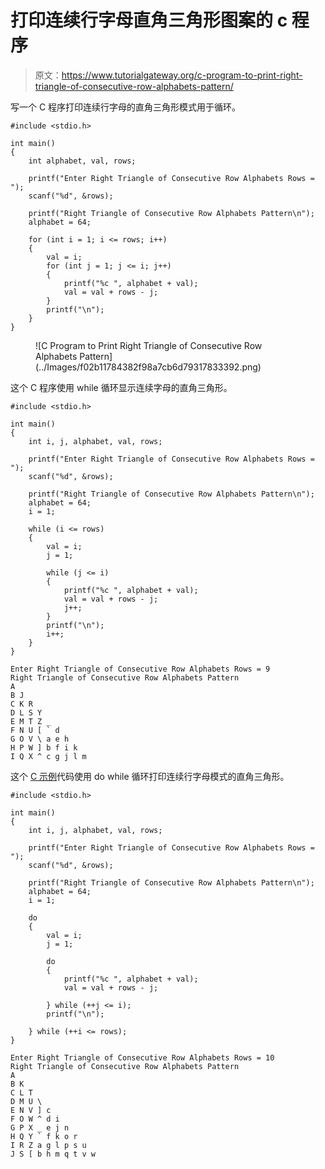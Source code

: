 # 打印连续行字母直角三角形图案的 c 程序

> 原文：<https://www.tutorialgateway.org/c-program-to-print-right-triangle-of-consecutive-row-alphabets-pattern/>

写一个 C 程序打印连续行字母的直角三角形模式用于循环。

```
#include <stdio.h>

int main()
{
	int alphabet, val, rows;

	printf("Enter Right Triangle of Consecutive Row Alphabets Rows = ");
	scanf("%d", &rows);

	printf("Right Triangle of Consecutive Row Alphabets Pattern\n");
	alphabet = 64;

	for (int i = 1; i <= rows; i++)
	{
		val = i;
		for (int j = 1; j <= i; j++)
		{
			printf("%c ", alphabet + val);
			val = val + rows - j;
		}
		printf("\n");
	}
}
```

<figure class="wp-block-image size-large">![C Program to Print Right Triangle of Consecutive Row Alphabets Pattern](../Images/f02b11784382f98a7cb6d79317833392.png)</figure>

这个 C 程序使用 while 循环显示连续字母的直角三角形。

```
#include <stdio.h>

int main()
{
	int i, j, alphabet, val, rows;

	printf("Enter Right Triangle of Consecutive Row Alphabets Rows = ");
	scanf("%d", &rows);

	printf("Right Triangle of Consecutive Row Alphabets Pattern\n");
	alphabet = 64;
	i = 1;

	while (i <= rows)
	{
		val = i;
		j = 1;

		while (j <= i)
		{
			printf("%c ", alphabet + val);
			val = val + rows - j;
			j++;
		}
		printf("\n");
		i++;
	}
}
```

```
Enter Right Triangle of Consecutive Row Alphabets Rows = 9
Right Triangle of Consecutive Row Alphabets Pattern
A 
B J 
C K R 
D L S Y 
E M T Z _ 
F N U [ ` d 
G O V \ a e h 
H P W ] b f i k 
I Q X ^ c g j l m 
```

这个 [C 示例](https://www.tutorialgateway.org/c-programming-examples/)代码使用 do while 循环打印连续行字母模式的直角三角形。

```
#include <stdio.h>

int main()
{
	int i, j, alphabet, val, rows;

	printf("Enter Right Triangle of Consecutive Row Alphabets Rows = ");
	scanf("%d", &rows);

	printf("Right Triangle of Consecutive Row Alphabets Pattern\n");
	alphabet = 64;
	i = 1;

	do
	{
		val = i;
		j = 1;

		do
		{
			printf("%c ", alphabet + val);
			val = val + rows - j;

		} while (++j <= i);
		printf("\n");

	} while (++i <= rows);
}
```

```
Enter Right Triangle of Consecutive Row Alphabets Rows = 10
Right Triangle of Consecutive Row Alphabets Pattern
A 
B K 
C L T 
D M U \ 
E N V ] c 
F O W ^ d i 
G P X _ e j n 
H Q Y ` f k o r 
I R Z a g l p s u 
J S [ b h m q t v w 
```